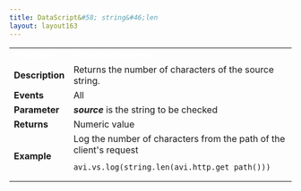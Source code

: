 ```yaml
---
title: DataScript&#58; string&#46;len
layout: layout163
---
```

<table class="table table-hover table table-bordered table-hover">  
<tbody>       
<tr>   
<td><font size="3" color="white"><strong>Function</strong></font></td>
<td><font color="white"><b>string.len(source)</b></font></td>
</tr>
<tr>   
<td><font size="3"><strong>Description</strong></font></td>
<td>Returns the number of characters of the source string.</td>
</tr>
<tr>   
<td><font size="3"><strong>Events</strong></font></td>
<td>All</td>
</tr>
<tr>   
<td><font size="3"><strong>Parameter</strong></font></td>
<td><strong><em>source</em> </strong>is the string to be checked</td>
</tr>
<tr>   
<td><font size="3"><strong>Returns</strong></font></td>
<td>Numeric value</td>
</tr>
<tr>   
<td><font size="3"><strong>Example</strong></font></td>
<td>Log the number of characters from the path of the client's request<br> 
<!-- Crayon Syntax Highlighter v2.7.1 --> <pre><code class="language-lua">avi.vs.log(string.len(avi.http.get_path()))</code></pre> 
<!-- [Format Time: 0.0014 seconds] --></td>
</tr>
</tbody>
</table> 
